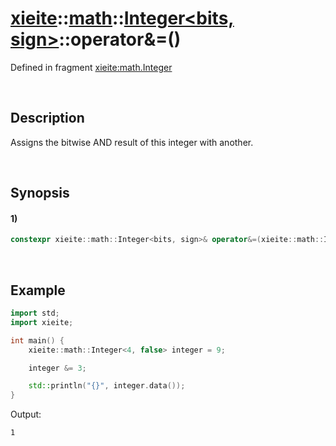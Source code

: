 # [xieite](../../../../../xieite.md)\:\:[math](../../../../../math.md)\:\:[Integer<bits, sign>](../../../../integer.md)\:\:operator&=\(\)
Defined in fragment [xieite:math.Integer](../../../../../../../src/math/integer.cpp)

&nbsp;

## Description
Assigns the bitwise AND result of this integer with another.

&nbsp;

## Synopsis
#### 1)
```cpp
constexpr xieite::math::Integer<bits, sign>& operator&=(xieite::math::Integer<bits, sign> operand) noexcept;
```

&nbsp;

## Example
```cpp
import std;
import xieite;

int main() {
    xieite::math::Integer<4, false> integer = 9;

    integer &= 3;

    std::println("{}", integer.data());
}
```
Output:
```
1
```
